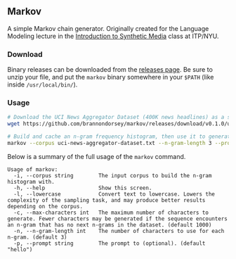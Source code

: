 ## Markov

A simple Markov chain generator. Originally created for the Language Modeling lecture in the [Introduction to Synthetic Media](https://github.com/runwayml/Intro-Synthetic-Media) class at ITP/NYU.

### Download

Binary releases can be downloaded from the [releases page](https://github.com/brannondorsey/markov/releases/). Be sure to unzip your file, and put the `markov` binary somewhere in your `$PATH` (like inside `/usr/local/bin/`).

### Usage

```bash
# Download the UCI News Aggregator Dataset (400K news headlines) as a sample corpus
wget https://github.com/brannondorsey/markov/releases/download/v0.1.0/uci-news-aggregator-dataset.txt

# Build and cache an n-gram frequency histogram, then use it to generate text
markov --corpus uci-news-aggregator-dataset.txt --n-gram-length 3 --prompt "For the first time in a decade"
```

Below is a summary of the full usage of the `markov` command.

```
Usage of markov:
  -i, --corpus string        The input corpus to build the n-gram histogram with.
  -h, --help                 Show this screen.
  -l, --lowercase            Convert text to lowercase. Lowers the complexity of the sampling task, and may produce better results depending on the corpus.
  -c, --max-characters int   The maximum number of characters to generate. Fewer characters may be generated if the sequence encounters an n-gram that has no next n-grams in the dataset. (default 1000)
  -n, --n-gram-length int    The number of characters to use for each n-gram. (default 3)
  -p, --prompt string        The prompt to (optional). (default "hello")
```
